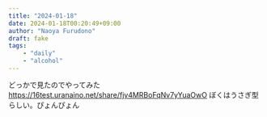 ```yaml
---
title: "2024-01-18"
date: 2024-01-18T00:20:49+09:00
author: "Naoya Furudono"
draft: fake
tags:
    - "daily"
    - "alcohol"
---
```


どっかで見たのでやってみた
https://16test.uranaino.net/share/fjv4MRBoFqNv7yYuaOwO
ぼくはうさぎ型らしい。ぴょんぴょん

